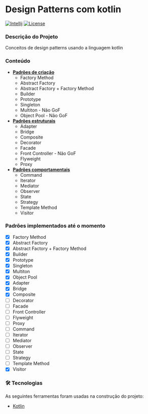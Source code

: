  Design Patterns com kotlin
==================================
[![Intellij](https://img.shields.io/badge/IntelliJIDEA-000000.svg?style=for-the-badge&logo=intellij-idea&logoColor=white)](https://www.jetbrains.com/pt-br/)
[![License](https://img.shields.io/badge/license-MIT-blue.svg)](https://raw.githubusercontent.com/yorae39/design-patterns-kotlin/main/LICENSE)


### Descrição do Projeto
Conceitos de design patterns usando a linguagem kotlin
###

### Conteúdo
* <u><b>Padrões de criação</b></u>
    * Factory Method
    * Abstract Factory
    * Abstract Factory + Factory Method
    * Builder
    * Prototype
    * Singleton
    * Multiton - Não GoF
    * Object Pool - Não GoF
* <u><b>Padrões estruturais</b></u>
    * Adapter
    * Bridge
    * Composite
    * Decorator
    * Facade
    * Front Controller - Não GoF
    * Flyweight
    * Proxy   
* <u><b>Padrões comportamentais</b></u>
    * Command
    * Iterator
    * Mediator
    * Observer
    * State
    * Strategy
    * Template Method
    * Visitor
  
###
### Padrões implementados até o momento
- [X] Factory Method
- [X] Abstract Factory
- [X] Abstract Factory + Factory Method
- [X] Builder
- [X] Prototype
- [X] Singleton
- [X] Multiton
- [X] Object Pool
- [X] Adapter
- [X] Bridge
- [X] Composite
- [ ] Decorator
- [ ] Facade
- [ ] Front Controller
- [ ] Flyweight
- [ ] Proxy
- [ ] Command
- [ ] Iterator
- [ ] Mediator
- [ ] Observer
- [ ] State
- [ ] Strategy
- [ ] Template Method
- [X] Visitor

###
### 🛠 Tecnologias

As seguintes ferramentas foram usadas na construção do projeto:

- [Kotlin](https://kotlinlang.org/)